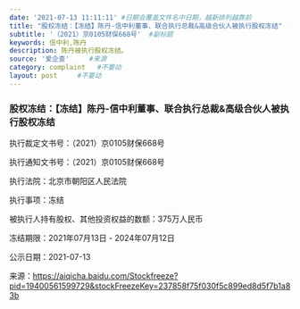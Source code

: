 ```yaml
---
date: '2021-07-13 11:11:11' #日期会覆盖文件名中日期，越新排列越靠前
title: "股权冻结：【冻结】陈丹-信中利董事、联合执行总裁&高级合伙人被执行股权冻结"  #标题
subtitle: '（2021）京0105财保668号'  #副标题
keywords: 信中利,陈丹
description: 陈丹被执行股权冻结。
source: '爱企查'     #来源
category: complaint   #不要动
layout: post     #不要动
---
```


### 股权冻结：【冻结】陈丹-信中利董事、联合执行总裁&高级合伙人被执行股权冻结

执行裁定文书号：（2021）京0105财保668号	

执行通知文书号：（2021）京0105财保668号

执行法院：北京市朝阳区人民法院	

执行事项：冻结

被执行人持有股权、其他投资权益的数额：375万人民币

冻结期限：2021年07月13日 - 2024年07月12日

公示日期：2021-07-13

来源：https://aiqicha.baidu.com/Stockfreeze?pid=19400561599729&stockFreezeKey=237858f75f030f5c899ed8d5f7b1a83b
